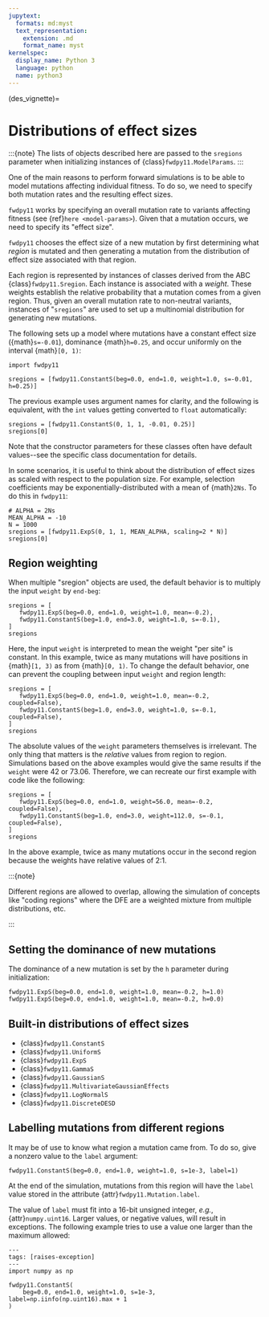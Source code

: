 ```yaml
---
jupytext:
  formats: md:myst
  text_representation:
    extension: .md
    format_name: myst
kernelspec:
  display_name: Python 3
  language: python
  name: python3
---
```


(des_vignette)=

# Distributions of effect sizes

:::{note}
The lists of objects described here are passed to the `sregions` parameter when initializing instances of {class}`fwdpy11.ModelParams`.
:::

One of the main reasons to perform forward simulations is to be able to model mutations affecting individual fitness.
To do so, we need to specify both mutation rates and the resulting effect sizes.

`fwdpy11` works by specifying an overall mutation rate to variants affecting fitness (see {ref}`here <model-params>`).
Given that a mutation occurs, we need to specify its "effect size".

`fwdpy11` chooses the effect size of a new mutation by first determining what *region* is mutated and then generating a mutation from the distribution of effect size associated with that region.

Each region is represented by instances of classes derived from the ABC {class}`fwdpy11.Sregion`.
Each instance is associated with a *weight*.
These weights establish the relative probability that a mutation comes from a given region.
Thus, given an overall mutation rate to non-neutral variants, instances of "`sregions`" are used to set up a multinomial distribution for generating new mutations.

The following sets up a model where mutations have a constant effect size ({math}`s=-0.01`), dominance {math}`h=0.25`, and occur uniformly on the interval {math}`[0, 1)`: 

```{code-cell} python
import fwdpy11

sregions = [fwdpy11.ConstantS(beg=0.0, end=1.0, weight=1.0, s=-0.01, h=0.25)]
```

The previous example uses argument names for clarity, and the following is equivalent, with the `int` values getting converted to `float` automatically:

```{code-cell} python
sregions = [fwdpy11.ConstantS(0, 1, 1, -0.01, 0.25)]
sregions[0]
```

Note that the constructor parameters for these classes often have default values--see the specific class documentation for details. 

In some scenarios, it is useful to think about the distribution of effect sizes as scaled with respect to the population size.
For example, selection coefficients may be exponentially-distributed with a mean of {math}`2Ns`. 
To do this in `fwdpy11`:

```{code-cell} python
# ALPHA = 2Ns
MEAN_ALPHA = -10
N = 1000
sregions = [fwdpy11.ExpS(0, 1, 1, MEAN_ALPHA, scaling=2 * N)]
sregions[0]
```

## Region weighting

When multiple "sregion" objects are used, the default behavior is to multiply the input `weight` by `end-beg`:

```{code-cell} python
sregions = [
   fwdpy11.ExpS(beg=0.0, end=1.0, weight=1.0, mean=-0.2),
   fwdpy11.ConstantS(beg=1.0, end=3.0, weight=1.0, s=-0.1),
]
sregions
```

Here, the input `weight` is interpreted to mean the weight "per site" is constant.
In this example, twice as many mutations will have positions in {math}`[1, 3)` as from {math}`[0, 1)`. 
To change the default behavior, one can prevent the coupling between input `weight` and region length:

```{code-cell} python
sregions = [
   fwdpy11.ExpS(beg=0.0, end=1.0, weight=1.0, mean=-0.2, coupled=False),
   fwdpy11.ConstantS(beg=1.0, end=3.0, weight=1.0, s=-0.1, coupled=False),
]
sregions
```

The absolute values of the `weight` parameters themselves is irrelevant.
The only thing that matters is the *relative* values from region to region.
Simulations based on the above examples would give the same results if the `weight` were 42 or 73.06.
Therefore, we can recreate our first example with code like the following:

```{code-cell} python
sregions = [
   fwdpy11.ExpS(beg=0.0, end=1.0, weight=56.0, mean=-0.2, coupled=False),
   fwdpy11.ConstantS(beg=1.0, end=3.0, weight=112.0, s=-0.1, coupled=False),
]
sregions
```

In the above example, twice as many mutations occur in the second region because the weights have relative values of 2:1.

:::{note}

Different regions are allowed to overlap, allowing the simulation of concepts like "coding regions" where the DFE are a weighted mixture from multiple distributions, etc.

:::

## Setting the dominance of new mutations

The dominance of a new mutation is set by the `h` parameter during initialization:

```{code-cell} python
fwdpy11.ExpS(beg=0.0, end=1.0, weight=1.0, mean=-0.2, h=1.0)
fwdpy11.ExpS(beg=0.0, end=1.0, weight=1.0, mean=-0.2, h=0.0)
```

## Built-in distributions of effect sizes

* {class}`fwdpy11.ConstantS`
* {class}`fwdpy11.UniformS`
* {class}`fwdpy11.ExpS`
* {class}`fwdpy11.GammaS`
* {class}`fwdpy11.GaussianS`
* {class}`fwdpy11.MultivariateGaussianEffects`
* {class}`fwdpy11.LogNormalS`
* {class}`fwdpy11.DiscreteDESD`

## Labelling mutations from different regions

It may be of use to know what region a mutation came from.
To do so, give a nonzero value to the `label` argument:

```{code-cell} python
fwdpy11.ConstantS(beg=0.0, end=1.0, weight=1.0, s=1e-3, label=1)
```

At the end of the simulation, mutations from this region will have the `label` value stored in the attribute {attr}`fwdpy11.Mutation.label`.

The value of `label` must fit into a 16-bit unsigned integer, *e.g.*, {attr}`numpy.uint16`.
Larger values, or negative values, will result in exceptions.
The following example tries to use a value one larger than the maximum allowed:

```{code-cell} python
---
tags: [raises-exception]
---
import numpy as np

fwdpy11.ConstantS(
    beg=0.0, end=1.0, weight=1.0, s=1e-3, label=np.iinfo(np.uint16).max + 1
)
```

